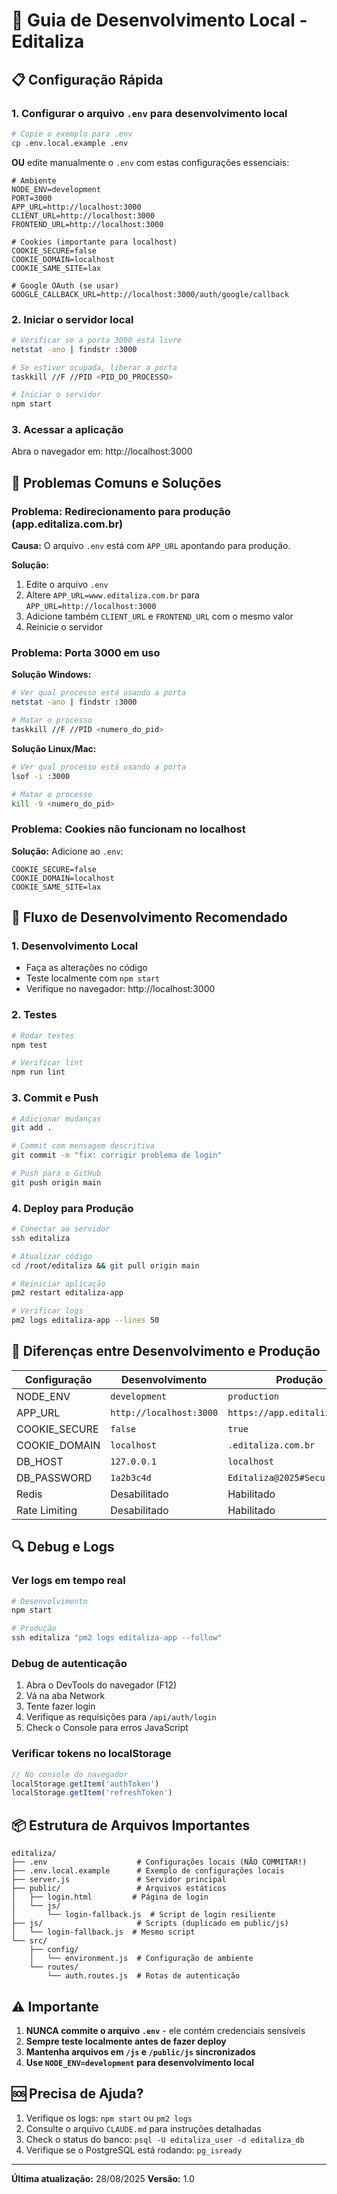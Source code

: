 # 🚀 Guia de Desenvolvimento Local - Editaliza

## 📋 Configuração Rápida

### 1. Configurar o arquivo `.env` para desenvolvimento local

```bash
# Copie o exemplo para .env
cp .env.local.example .env
```

**OU** edite manualmente o `.env` com estas configurações essenciais:

```env
# Ambiente
NODE_ENV=development
PORT=3000
APP_URL=http://localhost:3000
CLIENT_URL=http://localhost:3000
FRONTEND_URL=http://localhost:3000

# Cookies (importante para localhost)
COOKIE_SECURE=false
COOKIE_DOMAIN=localhost
COOKIE_SAME_SITE=lax

# Google OAuth (se usar)
GOOGLE_CALLBACK_URL=http://localhost:3000/auth/google/callback
```

### 2. Iniciar o servidor local

```bash
# Verificar se a porta 3000 está livre
netstat -ano | findstr :3000

# Se estiver ocupada, liberar a porta
taskkill //F //PID <PID_DO_PROCESSO>

# Iniciar o servidor
npm start
```

### 3. Acessar a aplicação

Abra o navegador em: http://localhost:3000

## 🔧 Problemas Comuns e Soluções

### Problema: Redirecionamento para produção (app.editaliza.com.br)

**Causa:** O arquivo `.env` está com `APP_URL` apontando para produção.

**Solução:**
1. Edite o arquivo `.env`
2. Altere `APP_URL=www.editaliza.com.br` para `APP_URL=http://localhost:3000`
3. Adicione também `CLIENT_URL` e `FRONTEND_URL` com o mesmo valor
4. Reinicie o servidor

### Problema: Porta 3000 em uso

**Solução Windows:**
```bash
# Ver qual processo está usando a porta
netstat -ano | findstr :3000

# Matar o processo
taskkill //F //PID <numero_do_pid>
```

**Solução Linux/Mac:**
```bash
# Ver qual processo está usando a porta
lsof -i :3000

# Matar o processo
kill -9 <numero_do_pid>
```

### Problema: Cookies não funcionam no localhost

**Solução:** Adicione ao `.env`:
```env
COOKIE_SECURE=false
COOKIE_DOMAIN=localhost
COOKIE_SAME_SITE=lax
```

## 📝 Fluxo de Desenvolvimento Recomendado

### 1. **Desenvolvimento Local**
- Faça as alterações no código
- Teste localmente com `npm start`
- Verifique no navegador: http://localhost:3000

### 2. **Testes**
```bash
# Rodar testes
npm test

# Verificar lint
npm run lint
```

### 3. **Commit e Push**
```bash
# Adicionar mudanças
git add .

# Commit com mensagem descritiva
git commit -m "fix: corrigir problema de login"

# Push para o GitHub
git push origin main
```

### 4. **Deploy para Produção**
```bash
# Conectar ao servidor
ssh editaliza

# Atualizar código
cd /root/editaliza && git pull origin main

# Reiniciar aplicação
pm2 restart editaliza-app

# Verificar logs
pm2 logs editaliza-app --lines 50
```

## 🎯 Diferenças entre Desenvolvimento e Produção

| Configuração | Desenvolvimento | Produção |
|-------------|----------------|----------|
| NODE_ENV | `development` | `production` |
| APP_URL | `http://localhost:3000` | `https://app.editaliza.com.br` |
| COOKIE_SECURE | `false` | `true` |
| COOKIE_DOMAIN | `localhost` | `.editaliza.com.br` |
| DB_HOST | `127.0.0.1` | `localhost` |
| DB_PASSWORD | `1a2b3c4d` | `Editaliza@2025#Secure` |
| Redis | Desabilitado | Habilitado |
| Rate Limiting | Desabilitado | Habilitado |

## 🔍 Debug e Logs

### Ver logs em tempo real
```bash
# Desenvolvimento
npm start

# Produção
ssh editaliza "pm2 logs editaliza-app --follow"
```

### Debug de autenticação
1. Abra o DevTools do navegador (F12)
2. Vá na aba Network
3. Tente fazer login
4. Verifique as requisições para `/api/auth/login`
5. Check o Console para erros JavaScript

### Verificar tokens no localStorage
```javascript
// No console do navegador
localStorage.getItem('authToken')
localStorage.getItem('refreshToken')
```

## 📦 Estrutura de Arquivos Importantes

```
editaliza/
├── .env                    # Configurações locais (NÃO COMMITAR!)
├── .env.local.example      # Exemplo de configurações locais
├── server.js               # Servidor principal
├── public/                 # Arquivos estáticos
│   ├── login.html         # Página de login
│   └── js/
│       └── login-fallback.js  # Script de login resiliente
├── js/                     # Scripts (duplicado em public/js)
│   └── login-fallback.js  # Mesmo script
└── src/
    ├── config/
    │   └── environment.js  # Configuração de ambiente
    └── routes/
        └── auth.routes.js  # Rotas de autenticação
```

## ⚠️ Importante

1. **NUNCA commite o arquivo `.env`** - ele contém credenciais sensíveis
2. **Sempre teste localmente antes de fazer deploy**
3. **Mantenha arquivos em `/js` e `/public/js` sincronizados**
4. **Use `NODE_ENV=development` para desenvolvimento local**

## 🆘 Precisa de Ajuda?

1. Verifique os logs: `npm start` ou `pm2 logs`
2. Consulte o arquivo `CLAUDE.md` para instruções detalhadas
3. Check o status do banco: `psql -U editaliza_user -d editaliza_db`
4. Verifique se o PostgreSQL está rodando: `pg_isready`

---
**Última atualização:** 28/08/2025
**Versão:** 1.0